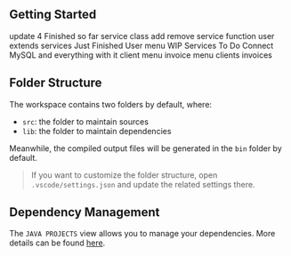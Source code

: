 ## Getting Started


update 4
    Finished so far
        service class
        add remove service function
        user extends services
    Just Finished
        User menu
    WIP
        Services
    To Do
        Connect MySQL and everything with it
        client menu
        invoice menu
        clients
        invoices


## Folder Structure

The workspace contains two folders by default, where:

- `src`: the folder to maintain sources
- `lib`: the folder to maintain dependencies

Meanwhile, the compiled output files will be generated in the `bin` folder by default.

> If you want to customize the folder structure, open `.vscode/settings.json` and update the related settings there.

## Dependency Management

The `JAVA PROJECTS` view allows you to manage your dependencies. More details can be found [here](https://github.com/microsoft/vscode-java-dependency#manage-dependencies).
